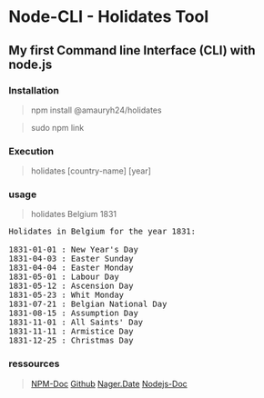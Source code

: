 # Node-CLI - Holidates Tool
## My first Command line Interface (CLI) with node.js
### Installation
> npm install @amauryh24/holidates

> sudo npm link
### Execution
> holidates [country-name] [year]
### usage 
> holidates Belgium 1831
<pre>
Holidates in Belgium for the year 1831:

1831-01-01 : New Year's Day
1831-04-03 : Easter Sunday
1831-04-04 : Easter Monday
1831-05-01 : Labour Day
1831-05-12 : Ascension Day
1831-05-23 : Whit Monday
1831-07-21 : Belgian National Day
1831-08-15 : Assumption Day
1831-11-01 : All Saints' Day
1831-11-11 : Armistice Day
1831-12-25 : Christmas Day
</pre>

### ressources

> [NPM-Doc](https://docs.npmjs.com/creating-and-publishing-scoped-public-packages)
> [Github](https://github.com/becodeorg/LIE-Jepsen-2.14/tree/master/03-the-mountain/01a-cli-nager)
> [Nager.Date](https://date.nager.at/)
> [Nodejs-Doc](https://nodejs.org/api/process.html#process_process_argv0)
